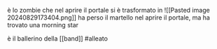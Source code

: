 è lo zombie che nel aprire il portale si è trasformato in
![[Pasted image 20240829173404.png]]
ha perso il martello nel aprire il portale, ma ha trovato una morning star

è il ballerino della [[band]]
#alleato 